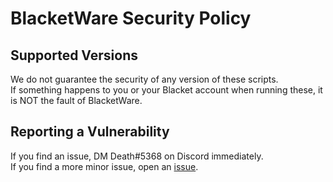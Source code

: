 # BlacketWare Security Policy

## Supported Versions
We do not guarantee the security of any version of these scripts.<br>
If something happens to you or your Blacket account when running these, it is NOT the fault of BlacketWare.

## Reporting a Vulnerability
If you find an issue, DM Death#5368 on Discord immediately.<br>
If you find a more minor issue, open an [issue](https://github.com/BlacketWare/v2/issues).